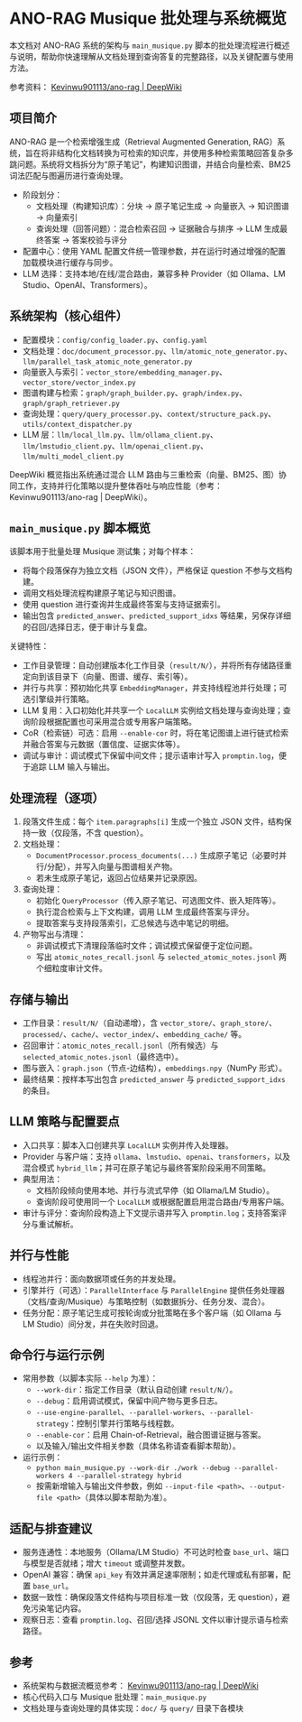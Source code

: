 # ANO-RAG Musique 批处理与系统概览

本文档对 ANO-RAG 系统的架构与 `main_musique.py` 脚本的批处理流程进行概述与说明，帮助你快速理解从文档处理到查询答复的完整路径，以及关键配置与使用方法。

参考资料： [Kevinwu901113/ano-rag | DeepWiki](https://deepwiki.com/Kevinwu901113/ano-rag)

## 项目简介
ANO-RAG 是一个检索增强生成（Retrieval Augmented Generation, RAG）系统，旨在将非结构化文档转换为可检索的知识库，并使用多种检索策略回答复杂多跳问题。系统将文档拆分为“原子笔记”，构建知识图谱，并结合向量检索、BM25 词法匹配与图遍历进行查询处理。

- 阶段划分：
  - 文档处理（构建知识库）：分块 → 原子笔记生成 → 向量嵌入 → 知识图谱 → 向量索引
  - 查询处理（回答问题）：混合检索召回 → 证据融合与排序 → LLM 生成最终答案 → 答案校验与评分
- 配置中心：使用 YAML 配置文件统一管理参数，并在运行时通过增强的配置加载模块进行缓存与同步。
- LLM 选择：支持本地/在线/混合路由，兼容多种 Provider（如 Ollama、LM Studio、OpenAI、Transformers）。

## 系统架构（核心组件）
- 配置模块：`config/config_loader.py`、`config.yaml`
- 文档处理：`doc/document_processor.py`、`llm/atomic_note_generator.py`、`llm/parallel_task_atomic_note_generator.py`
- 向量嵌入与索引：`vector_store/embedding_manager.py`、`vector_store/vector_index.py`
- 图谱构建与检索：`graph/graph_builder.py`、`graph/index.py`、`graph/graph_retriever.py`
- 查询处理：`query/query_processor.py`、`context/structure_pack.py`、`utils/context_dispatcher.py`
- LLM 层：`llm/local_llm.py`、`llm/ollama_client.py`、`llm/lmstudio_client.py`、`llm/openai_client.py`、`llm/multi_model_client.py`

DeepWiki 概览指出系统通过混合 LLM 路由与三重检索（向量、BM25、图）协同工作，支持并行化策略以提升整体吞吐与响应性能（参考：Kevinwu901113/ano-rag | DeepWiki）。

## `main_musique.py` 脚本概览
该脚本用于批量处理 Musique 测试集；对每个样本：
- 将每个段落保存为独立文档（JSON 文件），严格保证 question 不参与文档构建。
- 调用文档处理流程构建原子笔记与知识图谱。
- 使用 question 进行查询并生成最终答案与支持证据索引。
- 输出包含 `predicted_answer`、`predicted_support_idxs` 等结果，另保存详细的召回/选择日志，便于审计与复盘。

关键特性：
- 工作目录管理：自动创建版本化工作目录（`result/N/`），并将所有存储路径重定向到该目录下（向量、图谱、缓存、索引等）。
- 并行与共享：预初始化共享 `EmbeddingManager`，并支持线程池并行处理；可选引擎级并行策略。
- LLM 复用：入口初始化并共享一个 `LocalLLM` 实例给文档处理与查询处理；查询阶段根据配置也可采用混合或专用客户端策略。
- CoR（检索链）可选：启用 `--enable-cor` 时，将在笔记图谱上进行链式检索并融合答案与元数据（置信度、证据实体等）。
- 调试与审计：调试模式下保留中间文件；提示语审计写入 `promptin.log`，便于追踪 LLM 输入与输出。

## 处理流程（逐项）
1. 段落文件生成：每个 `item.paragraphs[i]` 生成一个独立 JSON 文件，结构保持一致（仅段落，不含 question）。
2. 文档处理：
   - `DocumentProcessor.process_documents(...)` 生成原子笔记（必要时并行/分配），并写入向量与图谱相关产物。
   - 若未生成原子笔记，返回占位结果并记录原因。
3. 查询处理：
   - 初始化 `QueryProcessor`（传入原子笔记、可选图文件、嵌入矩阵等）。
   - 执行混合检索与上下文构建，调用 LLM 生成最终答案与评分。
   - 提取答案与支持段落索引，汇总候选与选中笔记的明细。
4. 产物写出与清理：
   - 非调试模式下清理段落临时文件；调试模式保留便于定位问题。
   - 写出 `atomic_notes_recall.jsonl` 与 `selected_atomic_notes.jsonl` 两个细粒度审计文件。

## 存储与输出
- 工作目录：`result/N/`（自动递增），含 `vector_store/`、`graph_store/`、`processed/`、`cache/`、`vector_index/`、`embedding_cache/` 等。
- 召回审计：`atomic_notes_recall.jsonl`（所有候选）与 `selected_atomic_notes.jsonl`（最终选中）。
- 图与嵌入：`graph.json`（节点-边结构），`embeddings.npy`（NumPy 形式）。
- 最终结果：按样本写出包含 `predicted_answer` 与 `predicted_support_idxs` 的条目。

## LLM 策略与配置要点
- 入口共享：脚本入口创建共享 `LocalLLM` 实例并传入处理器。
- Provider 与客户端：支持 `ollama`、`lmstudio`、`openai`、`transformers`，以及混合模式 `hybrid_llm`；并可在原子笔记与最终答案阶段采用不同策略。
- 典型用法：
  - 文档阶段倾向使用本地、并行与流式早停（如 Ollama/LM Studio）。
  - 查询阶段可使用同一个 `LocalLLM` 或根据配置启用混合路由/专用客户端。
- 审计与评分：查询阶段构造上下文提示语并写入 `promptin.log`；支持答案评分与重试解析。

## 并行与性能
- 线程池并行：面向数据项或任务的并发处理。
- 引擎并行（可选）：`ParallelInterface` 与 `ParallelEngine` 提供任务处理器（文档/查询/Musique）与策略控制（如数据拆分、任务分发、混合）。
- 任务分配：原子笔记生成可按轮询或分批策略在多个客户端（如 Ollama 与 LM Studio）间分发，并在失败时回退。

## 命令行与运行示例
- 常用参数（以脚本实际 `--help` 为准）：
  - `--work-dir`：指定工作目录（默认自动创建 `result/N/`）。
  - `--debug`：启用调试模式，保留中间产物与更多日志。
  - `--use-engine-parallel`、`--parallel-workers`、`--parallel-strategy`：控制引擎并行策略与线程数。
  - `--enable-cor`：启用 Chain-of-Retrieval，融合图谱证据与答案。
  - 以及输入/输出文件相关参数（具体名称请查看脚本帮助）。
- 运行示例：
  - `python main_musique.py --work-dir ./work --debug --parallel-workers 4 --parallel-strategy hybrid`
  - 按需新增输入与输出文件参数，例如 `--input-file <path>`、`--output-file <path>`（具体以脚本帮助为准）。

## 适配与排查建议
- 服务连通性：本地服务（Ollama/LM Studio）不可达时检查 `base_url`、端口与模型是否就绪；增大 `timeout` 或调整并发数。
- OpenAI 兼容：确保 `api_key` 有效并满足速率限制；如走代理或私有部署，配置 `base_url`。
- 数据一致性：确保段落文件结构与项目标准一致（仅段落，无 question），避免污染笔记内容。
- 观察日志：查看 `promptin.log`、召回/选择 JSONL 文件以审计提示语与检索路径。

## 参考
- 系统架构与数据流概览参考： [Kevinwu901113/ano-rag | DeepWiki](https://deepwiki.com/Kevinwu901113/ano-rag)
- 核心代码入口与 Musique 批处理：`main_musique.py`
- 文档处理与查询处理的具体实现：`doc/` 与 `query/` 目录下各模块